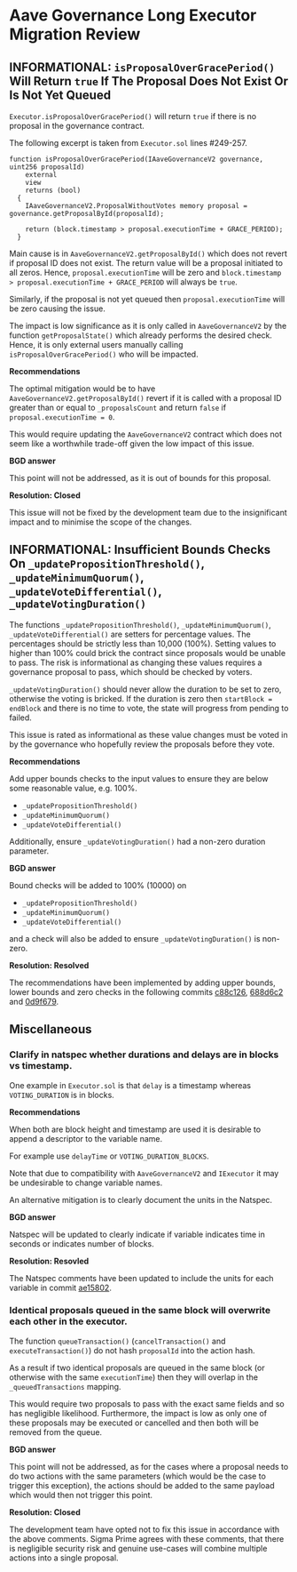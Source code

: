 # Aave Governance Long Executor Migration Review

## INFORMATIONAL: `isProposalOverGracePeriod()` Will Return `true` If The Proposal Does Not Exist Or Is Not Yet Queued

`Executor.isProposalOverGracePeriod()` will return `true` if there is no proposal in the governance contract.

The following excerpt is taken from `Executor.sol` lines #249-257.

```solidity
function isProposalOverGracePeriod(IAaveGovernanceV2 governance, uint256 proposalId)
    external
    view
    returns (bool)
  {
    IAaveGovernanceV2.ProposalWithoutVotes memory proposal = governance.getProposalById(proposalId);

    return (block.timestamp > proposal.executionTime + GRACE_PERIOD);
  }
```

Main cause is in `AaveGovernanceV2.getProposalById()` which does not revert if proposal ID does not exist.
The return value will be a proposal initiated to all zeros.
Hence, `proposal.executionTime` will be zero and `block.timestamp > proposal.executionTime + GRACE_PERIOD` will always be `true`.

Similarly, if the proposal is not yet queued then `proposal.executionTime` will be zero causing the issue.

The impact is low significance as it is only called in `AaveGovernanceV2` by the function `getProposalState()` which already performs the desired check.
Hence, it is only external users manually calling `isProposalOverGracePeriod()` who will be impacted.

**Recommendations**

The optimal mitigation would be to have `AaveGovernanceV2.getProposalById()` revert if it is called with a proposal ID greater than or equal to `_proposalsCount` and return `false` if `proposal.executionTime = 0`.

This would require updating the `AaveGovernanceV2` contract which does not seem like a worthwhile trade-off given the low impact of this issue.

**BGD answer**

This point will not be addressed, as it is out of bounds for this proposal.

**Resolution: Closed**

This issue will not be fixed by the development team due to the insignificant impact and to minimise the scope of the changes.


## INFORMATIONAL: Insufficient Bounds Checks On `_updatePropositionThreshold()`, `_updateMinimumQuorum()`, `_updateVoteDifferential()`, `_updateVotingDuration()`

The functions `_updatePropositionThreshold()`, `_updateMinimumQuorum()`, `_updateVoteDifferential()` are setters for percentage values.
The percentages should be strictly less than 10,000 (100%).
Setting values to higher than 100% could brick the contract since proposals would be unable to pass.
The risk is informational as changing these values requires a governance proposal to pass, which should be checked by voters.

`_updateVotingDuration()` should never allow the duration to be set to zero, otherwise the voting is bricked.
If the duration is zero then `startBlock = endBlock` and there is no time to vote, the state will progress from pending to failed.

This issue is rated as informational as these value changes must be voted in by the governance who hopefully review the proposals before they vote.

**Recommendations**

Add upper bounds checks to the input values to ensure they are below some reasonable value, e.g. 100%.
- `_updatePropositionThreshold()`
- `_updateMinimumQuorum()`
- `_updateVoteDifferential()`

Additionally, ensure `_updateVotingDuration()` had a non-zero duration parameter.

**BGD answer**

Bound checks will be added to 100% (10000) on 
- `_updatePropositionThreshold()`
- `_updateMinimumQuorum()`
- `_updateVoteDifferential()`

and a check will also be added to ensure `_updateVotingDuration()` is non-zero.

**Resolution: Resolved**

The recommendations have been implemented by adding upper bounds, lower bounds and zero checks in the following commits [c88c126](https://github.com/bgd-labs/aave-gov-level-2-update/commit/c88c126a22b20ffc8314d88a431c35b2a5d79835), [688d6c2](https://github.com/bgd-labs/aave-gov-level-2-update/commit/688d6c27ee8091f7c25af189150c02d0b27fc295) and [0d9f679](https://github.com/bgd-labs/aave-gov-level-2-update/commit/0d9f679c643f9c57d36e4432d6566fc8e3ca5a62).


## Miscellaneous

### Clarify in natspec whether durations and delays are in blocks vs timestamp.

One example in `Executor.sol` is that `delay` is a timestamp whereas `VOTING_DURATION` is in blocks.

**Recommendations**

When both are block height and timestamp are used it is desirable to append a descriptor to the variable name.

For example use `delayTime` or `VOTING_DURATION_BLOCKS`.

Note that due to compatibility with `AaveGovernanceV2` and `IExecutor` it may be undesirable to change variable names.

An alternative mitigation is to clearly document the units in the Natspec.

**BGD answer**

Natspec will be updated to clearly indicate if variable indicates time in seconds or indicates number of blocks.

**Resolution: Resovled**

The Natspec comments have been updated to include the units for each variable in commit [ae15802](https://github.com/bgd-labs/aave-gov-level-2-update/commit/ae158023ccfe22c9abbcb8eb380ca9e1c1796099).


### Identical proposals queued in the same block will overwrite each other in the executor.

The function `queueTransaction()` (`cancelTransaction()` and `executeTransaction()`) do not hash `proposalId` into the action hash.

As a result if two identical proposals are queued in the same block (or otherwise with the same `executionTime`) then they will overlap in the `_queuedTransactions` mapping.

This would require two proposals to pass with the exact same fields and so has negligible likelihood. Furthermore, the impact is low as only one of these proposals may be executed or cancelled and then both will be removed from the queue.

**BGD answer**

This point will not be addressed, as for the cases where a proposal needs to do two actions with the same parameters (which would be the case to trigger this exception), the actions should be added to the same payload
which would then not trigger this point.

**Resolution: Closed**

The development team have opted not to fix this issue in accordance with the above comments. Sigma Prime agrees with these comments, that there is negligible security risk and genuine use-cases will combine multiple actions into a single proposal.